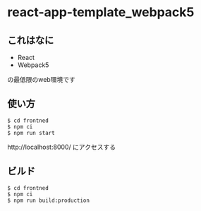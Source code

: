 # react-app-template_webpack5

## これはなに

- React
- Webpack5

の最低限のweb環境です


## 使い方

```
$ cd frontned
$ npm ci
$ npm run start
```

http://localhost:8000/
にアクセスする

## ビルド

```
$ cd frontned
$ npm ci
$ npm run build:production
```
